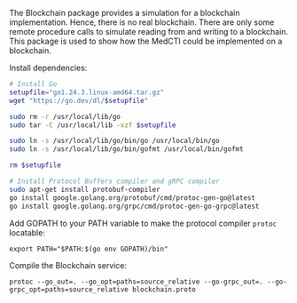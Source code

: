 The Blockchain package provides a simulation for a blockchain implementation. Hence, there is no real blockchain. There are only some remote procedure calls to simulate reading from and writing to a blockchain. This package is used to show how the MedCTI could be implemented on a blockchain.

Install dependencies:

```bash
# Install Go
setupfile="go1.24.3.linux-amd64.tar.gz"
wget "https://go.dev/dl/$setupfile"

sudo rm -r /usr/local/lib/go
sudo tar -C /usr/local/lib -xzf $setupfile

sudo ln -s /usr/local/lib/go/bin/go /usr/local/bin/go
sudo ln -s /usr/local/lib/go/bin/gofmt /usr/local/bin/gofmt

rm $setupfile

# Install Protocol Buffers compiler and gRPC compiler
sudo apt-get install protobuf-compiler
go install google.golang.org/protobuf/cmd/protoc-gen-go@latest
go install google.golang.org/grpc/cmd/protoc-gen-go-grpc@latest
```

Add GOPATH to your PATH variable to make the protocol compiler ```protoc``` locatable:

    export PATH="$PATH:$(go env GOPATH)/bin"

Compile the Blockchain service:

    protoc --go_out=. --go_opt=paths=source_relative --go-grpc_out=. --go-grpc_opt=paths=source_relative blockchain.proto